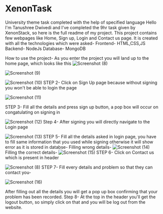 # XenonTask
University theme task completed with the help of specified language
Hello I'm Tanushree Dwivedi and I've completed the 9hr task given by XenonStack, so here is the full readme of my project.
This project contains few webpages like Home, Sign up, Login and Contact us page. It is created with all the technologies which were asked-
Frontend- HTML,CSS,JS
Backend- NodeJs
Database- MongoDB

How to use the project-
As you enter the project you will land up to the home page, which looks like this
![Screenshot (8)](https://user-images.githubusercontent.com/102222133/200962398-453960aa-5fd6-4cb7-acb4-5c4fc8d36d35.png)

![Screenshot (9)](https://user-images.githubusercontent.com/102222133/200962411-2e2958e9-5f00-4384-ac82-486b7192caf5.png)

![Screenshot (10)](https://user-images.githubusercontent.com/102222133/200962418-31a3edc8-c329-41bf-bf27-5ccffe5d7f63.png)
STEP 2- Click on Sign Up page because without signing you won't be able to login the page

![Screenshot (11)](https://user-images.githubusercontent.com/102222133/200965436-e4bf240b-c08e-4d5e-9569-fcf54a6771f7.png)

STEP 3- Fill all the details and press sign up button, a pop box will occur on congatulating on signing in

![Screenshot (12)](https://user-images.githubusercontent.com/102222133/200963068-5852fc82-8013-47a1-8f1a-74bebda89af8.png)
Step 4- After signing you will directly navigate to the Login page

![Screenshot (13)](https://user-images.githubusercontent.com/102222133/200963332-904cfd04-fc3f-480d-af39-897008c1208d.png)
STEP 5- Fill all the details asked in login page, you have to fill same information that you used while signing otherwise it will show error as it is stored in databse-
Filling wrong details-  ![Screenshot (14)](https://user-images.githubusercontent.com/102222133/200963780-05f1b01a-5911-4432-a691-ce93bf694679.png)
Filling the correct details-    ![Screenshot (15)](https://user-images.githubusercontent.com/102222133/200963831-d5df3254-786a-469e-91f4-8571e8c20350.png)
STEP 6- Click on Contact us which is present in header

![Screenshot (8)](https://user-images.githubusercontent.com/102222133/200964532-a4e26944-6633-4340-8a69-8363d5ed6c80.png)
STEP 7- Fill every details and problem so that they can contact you-

![Screenshot (16)](https://user-images.githubusercontent.com/102222133/200964825-efa17c94-13a5-44a1-80b1-53571fb29360.png)

After filling out all the details you will get a pop up box confirming that your problem has been recorded.
Step 8- At the top in the header you'll get the logout button, so simply click on that and you will be log out from the website.
